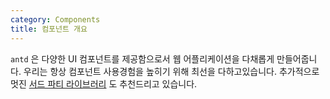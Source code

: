 ```yaml
---
category: Components
title: 컴포넌트 개요
---
```


`antd` 은 다양한 UI 컴포넌트를 제공함으로서 웹 어플리케이션을 다채롭게 만들어줍니다. 우리는 항상 컴포넌트 사용경험을 높히기 위해 최선을 다하고있습니다. 추가적으로 멋진 [서드 파티 라이브러리](/docs/react/recommendation) 도 추천드리고 있습니다.

<ComponentOverview></ComponentOverview>
